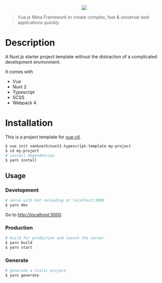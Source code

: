 <p align="center"><img align="center" src="http://imgur.com/V4LtoII.png"/></p>

> Vue.js Meta Framework to create complex, fast & universal web applications *quickly*.

# Description

A Nuxt.js starter project template without the distraction of a complicated development environment.

It comes with

* Vue
* Nuxt 2
* Typescript
* SCSS
* Webpack 4


# Installation 

This is a project template for [vue-cli](https://github.com/vuejs/vue-cli).

``` bash
$ vue init vankooch/nuxt2-typescript-template my-project
$ cd my-project
# install dependencies
$ yarn install
```

## Usage

### Development

``` bash
# serve with hot reloading at localhost:3000
$ yarn dev
```

Go to [http://localhost:3000](http://localhost:3000)

### Production

``` bash
# build for production and launch the server
$ yarn build
$ yarn start
```

### Generate

``` bash
# generate a static project
$ yarn generate
```

